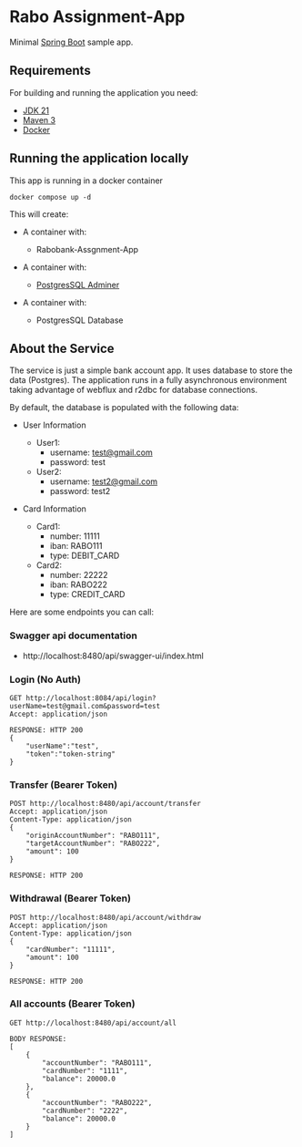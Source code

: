 
# Rabo Assignment-App

Minimal [Spring Boot](http://projects.spring.io/spring-boot/) sample app.

## Requirements

For building and running the application you need:

- [JDK 21](https://www.oracle.com/java/technologies/downloads/#java21)
- [Maven 3](https://maven.apache.org)
- [Docker](https://www.docker.com/)
## Running the application locally

This app is running in a docker container

```shell
docker compose up -d
```

This will create:

* A container with:
    - Rabobank-Assgnment-App

* A container with:
    - [PostgresSQL Adminer](http://localhost:1010/?pgsql=ccs-tech-server&username=ccs-tech-user&db=ccs-tech-db&ns=public)

* A container with:
    - PostgresSQL Database

## About the Service

The service is just a simple bank account app. It uses database to store the data (Postgres).
The application runs in a fully asynchronous environment taking advantage of webflux and r2dbc for database connections.

By default, the database is populated with the following data:
* User Information
    * User1:
        * username: test@gmail.com
        * password: test
    * User2:
        * username: test2@gmail.com
        * password: test2

* Card Information
    * Card1:
        * number: 11111
        * iban: RABO111
        * type: DEBIT_CARD
    * Card2:
        * number: 22222
        * iban: RABO222
        * type: CREDIT_CARD

Here are some endpoints you can call:


### Swagger api documentation

* http://localhost:8480/api/swagger-ui/index.html


### Login (No Auth)

```
GET http://localhost:8084/api/login?userName=test@gmail.com&password=test
Accept: application/json

RESPONSE: HTTP 200
{
    "userName":"test",
    "token":"token-string"
} 
```

### Transfer (Bearer Token)
```
POST http://localhost:8480/api/account/transfer
Accept: application/json
Content-Type: application/json
{
    "originAccountNumber": "RABO111",
    "targetAccountNumber": "RABO222",
    "amount": 100
}

RESPONSE: HTTP 200
```

### Withdrawal (Bearer Token)
```
POST http://localhost:8480/api/account/withdraw
Accept: application/json
Content-Type: application/json
{
    "cardNumber": "11111",
    "amount": 100
}

RESPONSE: HTTP 200
```

### All accounts (Bearer Token)
```
GET http://localhost:8480/api/account/all

BODY RESPONSE:
[
    {
        "accountNumber": "RABO111",
        "cardNumber": "1111",
        "balance": 20000.0
    },
    {
        "accountNumber": "RABO222",
        "cardNumber": "2222",
        "balance": 20000.0
    }
]
```